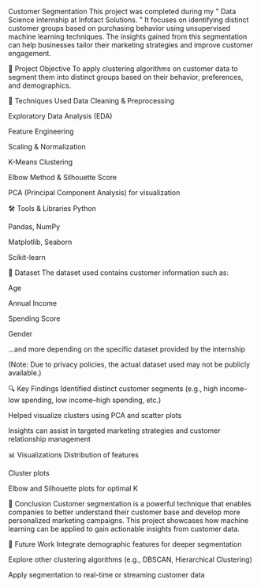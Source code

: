 Customer Segmentation
This project was completed during my " Data Science internship at Infotact Solutions. " It focuses on identifying distinct customer groups based on purchasing behavior using unsupervised machine learning techniques. The insights gained from this segmentation can help businesses tailor their marketing strategies and improve customer engagement.

📌 Project Objective
To apply clustering algorithms on customer data to segment them into distinct groups based on their behavior, preferences, and demographics.

🧠 Techniques Used
Data Cleaning & Preprocessing

Exploratory Data Analysis (EDA)

Feature Engineering

Scaling & Normalization

K-Means Clustering

Elbow Method & Silhouette Score

PCA (Principal Component Analysis) for visualization

🛠️ Tools & Libraries
Python

Pandas, NumPy

Matplotlib, Seaborn

Scikit-learn

📁 Dataset
The dataset used contains customer information such as:

Age

Annual Income

Spending Score

Gender

...and more depending on the specific dataset provided by the internship

(Note: Due to privacy policies, the actual dataset used may not be publicly available.)

🔍 Key Findings
Identified distinct customer segments (e.g., high income–low spending, low income–high spending, etc.)

Helped visualize clusters using PCA and scatter plots

Insights can assist in targeted marketing strategies and customer relationship management

📊 Visualizations
Distribution of features

Cluster plots

Elbow and Silhouette plots for optimal K

🧾 Conclusion
Customer segmentation is a powerful technique that enables companies to better understand their customer base and develop more personalized marketing campaigns. This project showcases how machine learning can be applied to gain actionable insights from customer data.

🚀 Future Work
Integrate demographic features for deeper segmentation

Explore other clustering algorithms (e.g., DBSCAN, Hierarchical Clustering)

Apply segmentation to real-time or streaming customer data

